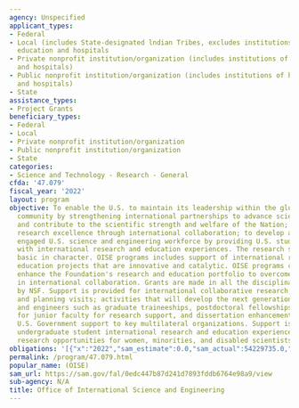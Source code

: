 ```yaml
---
agency: Unspecified
applicant_types:
- Federal
- Local (includes State-designated lndian Tribes, excludes institutions of higher
  education and hospitals
- Private nonprofit institution/organization (includes institutions of higher education
  and hospitals)
- Public nonprofit institution/organization (includes institutions of higher education
  and hospitals)
- State
assistance_types:
- Project Grants
beneficiary_types:
- Federal
- Local
- Private nonprofit institution/organization
- Public nonprofit institution/organization
- State
categories:
- Science and Technology - Research - General
cfda: '47.079'
fiscal_year: '2022'
layout: program
objective: To enable the U.S. to maintain its leadership within the global scientific
  community by strengthening international partnerships to advance scientific discovery
  and contribute to the scientific strength and welfare of the Nation; to promote
  research excellence through international collaboration; to develop a diverse, globally
  engaged U.S. science and engineering workforce by providing U.S. students and faculty
  with international research and education experiences. The research supported is
  basic in character. OISE programs includes support of international research and
  education projects that are innovative and catalytic. OISE programs complement and
  enhance the Foundation's research and education portfolio to overcome barriers involved
  in international collaboration. Grants are made in all the disciplinary fields supported
  by NSF. Support is provided for international collaborative research; research workshops
  and planning visits; activities that will develop the next generation of U.S. scientists
  and engineers such as graduate traineeships, postdoctoral fellowships, special opportunities
  for junior faculty for research support, and dissertation enhancements; and for
  U.S. Government support to key multilateral organizations. Support is provided for
  undergraduate student international research and education experiences, and for
  research opportunities for women, minorities, and disabled scientists and engineers.
obligations: '[{"x":"2022","sam_estimate":0.0,"sam_actual":54229735.0,"usa_spending_actual":76670165.0},{"x":"2023","sam_estimate":69320000.0,"sam_actual":0.0,"usa_spending_actual":49165541.0},{"x":"2024","sam_estimate":71210000.0,"sam_actual":0.0,"usa_spending_actual":0.0}]'
permalink: /program/47.079.html
popular_name: (OISE)
sam_url: https://sam.gov/fal/0edc447b87d241d7893fddb6764e98a9/view
sub-agency: N/A
title: Office of International Science and Engineering
---
```

